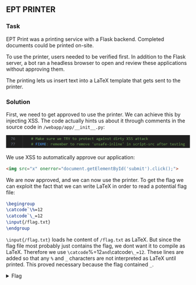 ## EPT PRINTER

### Task

EPT Print was a printing service with a Flask backend. Completed documents could be printed on-site.

To use the printer, users needed to be verified first. In addition to the Flask server, a bot ran a headless browser to open and review these applications without approving them.

The printing lets us insert text into a LaTeX template that gets sent to the printer.

### Solution

First, we need to get approved to use the printer. We can achieve this by injecting XSS. The code actually hints us about it through comments in the source code in `/webapp/app/__init__.py`:

![Comment in code](image.png)

We use XSS to automatically approve our application:

```html
<img src="x" onerror="document.getElementById('submit').click();">
```

We are now approved, and we can now use the printer. To get the flag we can exploit the fact that we can write LaTeX in order to read a potential flag file:

```latex
\begingroup
\catcode`\%=12
\catcode`\_=12
\input{/flag.txt}
\endgroup
```

`\input{/flag.txt}` loads he content of `/flag.txt` as LaTeX. But since the flag file most probably just contains the flag, we dont want it to compile as LaTeX. Therefore we use `\catcode`\%=12` and `\catcode`\_=12`. These lines are added so that any `%` and `_` characters are not interpreted as LaTeX until printed. This proved necessary because the flag contained `_`.

<details>
<summary>Flag</summary>

`EPT{Y0U_4R3_4_PR1NT3R_M4ST3R}`
</details>